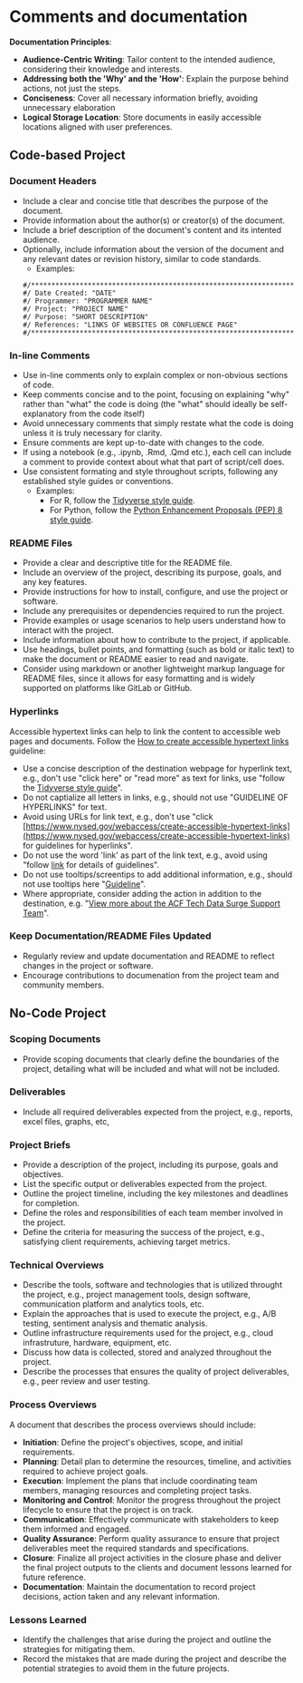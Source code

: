 # Comments and documentation

**Documentation Principles**:

- **Audience-Centric Writing**: Tailor content to the intended audience, considering their knowledge and interests.
- **Addressing both the 'Why' and the 'How'**: Explain the purpose behind actions, not just the steps.
- **Conciseness**: Cover all necessary information briefly, avoiding unnecessary elaboration
- **Logical Storage Location**: Store documents in easily accessible locations aligned with user preferences.

## Code-based Project

### Document Headers

- Include a clear and concise title that describes the purpose of the document.
- Provide information about the author(s) or creator(s) of the document.
- Include a brief description of the document's content and its intented audience.
- Optionally, include information about the version of the document and any relevant dates or revision history, similar to code standards.
    - Examples:
    ```
    #/*****************************************************************************************/
    #/ Date Created: "DATE"
    #/ Programmer: "PROGRAMMER NAME"
    #/ Project: "PROJECT NAME"
    #/ Purpose: "SHORT DESCRIPTION"
    #/ References: "LINKS OF WEBSITES OR CONFLUENCE PAGE"
    #/*****************************************************************************************/
    ```
### In-line Comments

- Use in-line comments only to explain complex or non-obvious sections of code.
- Keep comments concise and to the point, focusing on explaining "why" rather than "what" the code is doing (the "what" should ideally be self-explanatory from the code itself)
- Avoid unnecessary comments that simply restate what the code is doing unless it is truly necessary for clarity.
- Ensure comments are kept up-to-date with changes to the code.
- If using a notebook (e.g., .ipynb, .Rmd, .Qmd etc.), each cell can include a comment to provide context about what that part of script/cell does.
- Use consistent formating and style throughout scripts, following any established style guides or conventions.
    - Examples:
        - For R, follow the [Tidyverse style guide](https://style.tidyverse.org/documentation.html).
        - For Python, follow the [Python Enhancement Proposals (PEP) 8 style guide](https://peps.python.org/pep-0008/).
    
### README Files

- Provide a clear and descriptive title for the README file.
- Include an overview of the project, describing its purpose, goals, and any key features.
- Provide instructions for how to install, configure, and use the project or software.
- Include any prerequisites or dependencies required to run the project.
- Provide examples or usage scenarios to help users understand how to interact with the project.
- Include information about how to contribute to the project, if applicable.
- Use headings, bullet points, and formatting (such as bold or italic text) to make the document or README easier to read and navigate.
- Consider using markdown or another lightweight markup language for README files, since it allows for easy formatting and is widely supported on platforms like GitLab or GitHub.

### Hyperlinks

Accessible hypertext links can help to link the content to accessible web pages and documents. Follow the [How to create accessible hypertext links](https://www.nysed.gov/webaccess/create-accessible-hypertext-links) guideline:

- Use a concise description of the destination webpage for hyperlink text, e.g., don't use "click here" or "read more" as text for links, use "follow the [Tidyverse style guide](https://style.tidyverse.org/documentation.html)".
- Do not captialize all letters in links, e.g., should not use "GUIDELINE OF HYPERLINKS" for text.
- Avoid using URLs for link text, e.g., don't use "click [https://www.nysed.gov/webaccess/create-accessible-hypertext-links](https://www.nysed.gov/webaccess/create-accessible-hypertext-links) for guidelines for hyperlinks".
- Do not use the word 'link' as part of the link text, e.g., avoid using "follow [link](https://www.nysed.gov/webaccess/create-accessible-hypertext-links) for details of guidelines".
- Do not use tooltips/screentips to add additional information, e.g., should not use tooltips here "[Guideline](https://www.nysed.gov/webaccess/create-accessible-hypertext-links "Guildline of hyperlinks")".
- Where appropriate, consider adding the action in addition to the destination, e.g. "[View more about the ACF Tech Data Surge Support Team](https://connect.acf.hhs.gov/acf-tech-data-surge-support-team)".


### Keep Documentation/README Files Updated

- Regularly review and update documentation and README to reflect changes in the project or software.
- Encourage contributions to documenation from the project team and community members.

## No-Code Project

### Scoping Documents

- Provide scoping documents that clearly define the boundaries of the project, detailing what will be included and what will not be included.

### Deliverables

- Include all required deliverables expected from the project, e.g., reports, excel files, graphs, etc,

### Project Briefs

- Provide a description of the project, including its purpose, goals and objectives. 
- List the specific output or deliverables expected from the project. 
- Outline the project timeline, including the key milestones and deadlines for completion.
- Define the roles and responsibilities of each team member involved in the project.
- Define the criteria for measuring the success of the project, e.g., satisfying client requirements, achieving target metrics.

### Technical Overviews

- Describe the tools, software and technologies that is utilized throught the project, e.g., project management tools, design software, communication platform and analytics tools, etc.
- Explain the approaches that is used to execute the project, e.g., A/B testing, sentiment analysis and thematic analysis.
- Outline infrastructure requirements used for the project, e.g., cloud infrastruture, hardware, equipment, etc.
- Discuss how data is collected, stored and analyzed throughout the project.
- Describe the processes that ensures the quality of project deliverables, e.g., peer review and user testing.

### Process Overviews

A document that describes the process overviews should include:

- **Initiation**: Define the project's objectives, scope, and initial requirements.
- **Planning**: Detail plan to determine the resources, timeline, and activities required to achieve project goals.
- **Execution**: Implement the plans that include coordinating team members, managing resources and completing project tasks.
- **Monitoring and Control**: Monitor the progress throughout the project lifecycle to ensure that the project is on track.
- **Communication**: Effectively communicate with stakeholders to keep them informed and engaged.
- **Quality Assurance**: Perform quality assurance to ensure that project deliverables meet the required standards and specifications.
- **Closure**: Finalize all project activities in the closure phase and deliver the final project outputs to the clients and document lessons learned for future reference.
- **Documentation**: Maintain the documentation to record project decisions, action taken and any relevant information.

### Lessons Learned

- Identify the challenges that arise during the project and outline the strategies for mitigating them.
- Record the mistakes that are made during the project and describe the potential strategies to avoid them in the future projects.

